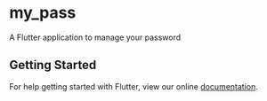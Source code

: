 # my_pass

A Flutter application to manage your password

## Getting Started

For help getting started with Flutter, view our online
[documentation](https://flutter.io/).

